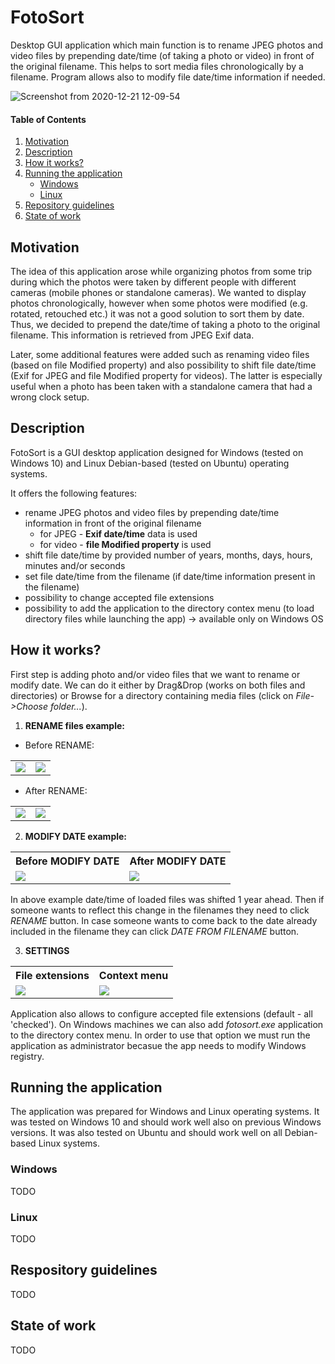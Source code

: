 # FotoSort

Desktop GUI application which main function is to rename JPEG photos and video files by prepending date/time (of taking a photo or video) in front of the original filename. This helps to sort media files chronologically by a filename. Program allows also to modify file date/time information if needed.

![Screenshot from 2020-12-21 12-09-54](https://user-images.githubusercontent.com/24280216/102771050-7bb36d80-4385-11eb-94da-a67227a3c73a.png)

#### Table of Contents
1) [Motivation](#motivation)
2) [Description](#description)
3) [How it works?](#how-it-works)
4) [Running the application](#running-the-application)
    * [Windows](#windows)
    * [Linux](#linux)
5) [Repository guidelines](#repository-guidelines)
6) [State of work](#state-of-work)



## Motivation
The idea of this application arose while organizing photos from some trip during which the photos were taken by different people with different cameras (mobile phones or standalone cameras). We wanted to display photos chronologically, however when some photos were modified (e.g. rotated, retouched etc.) it was not a good solution to sort them by date. Thus, we decided to prepend the date/time of taking a photo to the original filename. This information is retrieved from JPEG Exif data.

Later, some additional features were added such as renaming video files (based on file Modified property) and also possibility to shift file date/time (Exif for JPEG and file Modified property for videos). The latter is especially useful when a photo has been taken with a standalone camera that had a wrong clock setup. 

## Description
FotoSort is a GUI desktop application designed for Windows (tested on Windows 10) and Linux Debian-based (tested on Ubuntu) operating systems.

It offers the following features:
* rename JPEG photos and video files by prepending date/time information in front of the original filename
  * for JPEG - <b>Exif date/time</b> data is used
  * for video - <b>file Modified property</b> is used
* shift file date/time by provided number of years, months, days, hours, minutes and/or seconds
* set file date/time from the filename (if date/time information present in the filename)
* possibility to change accepted file extensions
* possibility to add the application to the directory contex menu (to load directory files while launching the app) -> available only on Windows OS

## How it works?
First step is adding photo and/or video files that we want to rename or modify date. We can do it either by Drag&Drop (works on both files and directories) or Browse for a directory containing media files (click on <i>File->Choose folder...</i>).


1) <b>RENAME files example:</b>

* Before RENAME:
<table style="width:100%">
   <tr>
      <td><img src=https://user-images.githubusercontent.com/24280216/102766135-f6788a80-437d-11eb-9417-d5368cbb0264.png></td>
      <td><img src=https://user-images.githubusercontent.com/24280216/102766379-55d69a80-437e-11eb-9fda-2ebfea3b996a.png></td>
   </tr>
</table>


* After RENAME:
<table style="width:100%">
   <tr>
      <td><img src=https://user-images.githubusercontent.com/24280216/102768020-c5e62000-4380-11eb-8f73-a4c40cbf002c.png></td>
      <td><img src=https://user-images.githubusercontent.com/24280216/102768095-e1e9c180-4380-11eb-87a7-38fa8aa6950e.png></td>
   </tr>
</table>


2) <b>MODIFY DATE example:</b>
<table style="width:100%">
   <tr>
      <th>Before MODIFY DATE</th>
      <th>After MODIFY DATE</th>
   </tr>
   <tr>
      <td><img src=https://user-images.githubusercontent.com/24280216/102768674-d21ead00-4381-11eb-80e5-e9321085230b.png></td>
      <td><img src=https://user-images.githubusercontent.com/24280216/102768681-d5199d80-4381-11eb-937b-8983b341e751.png></td>
   </tr>
</table>

In above example date/time of loaded files was shifted 1 year ahead. Then if someone wants to reflect this change in the filenames they need to click <i>RENAME</i> button. In case someone wants to come back to the date already included in the filename they can click <i>DATE FROM FILENAME</i> button.

3) <b>SETTINGS</b>
<table style="width:100%">
   <tr>
      <th>File extensions</th>
      <th>Context menu</th>
   </tr>
   <tr>
      <td><img src=https://user-images.githubusercontent.com/24280216/102770232-10b56700-4384-11eb-973a-b57de48aab85.png></td>
      <td><img src=https://user-images.githubusercontent.com/24280216/102770237-1317c100-4384-11eb-9355-5ba6b67ae34c.png></td>
   </tr>
</table>

Application also allows to configure accepted file extensions (default - all 'checked'). On Windows machines we can also add <i>fotosort.exe</i> application to the directory contex menu. In order to use that option we must run the application as administrator becasue the app needs to modify Windows registry.

## Running the application
The application was prepared for Windows and Linux operating systems. It was tested on Windows 10 and should work well also on previous Windows versions. It was also tested on Ubuntu and should work well on all Debian-based Linux systems.

### Windows
TODO

### Linux
TODO

## Respository guidelines
TODO

## State of work
TODO
